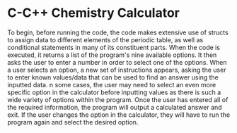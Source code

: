 # C-C++ Chemistry Calculator
To begin, before running the code, the code makes extensive use of structs to assign data to different elements of the periodic table, as well as conditional statements in many of its constituent parts.
When the code is executed, it returns a list of the program's nine available options. It then asks the user to enter a number in order to select one of the options. When a user selects an option, a new set of instructions appears, asking the user to enter known values/data that can be used to find an answer using the inputted data. n some cases, the user may need to select an even more specific option in the calculator before inputting values as there is such a wide variety of options within the program.
Once the user has entered all of the required information, the program will output a calculated answer and exit. If the user changes the option in the calculator, they will have to run the program again and select the desired option.


